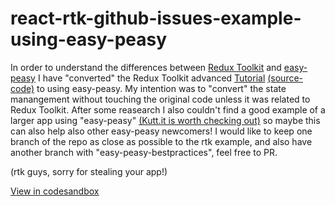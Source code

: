 # react-rtk-github-issues-example-using-easy-peasy

In order to understand the differences between [Redux Toolkit](https://github.com/reduxjs/redux-toolkit) and [easy-peasy](https://github.com/ctrlplusb/easy-peasy) I have "converted" the Redux Toolkit advanced [Tutorial](https://redux-toolkit.js.org/tutorials/advanced-tutorial) [(source-code)](https://github.com/reduxjs/rtk-github-issues-example) to using easy-peasy. My intention was to "convert" the state manangement without touching the original code unless it was related to Redux Toolkit. After some reasearch I also couldn't find a good example of a larger app using "easy-peasy" [(Kutt.it is worth checking out)](https://github.com/thedevs-network/kutt) so maybe this can also help also other easy-peasy newcomers! I would like to keep one branch of the repo as close as possible to the rtk example, and also have another branch with "easy-peasy-bestpractices", feel free to PR.

(rtk guys, sorry for stealing your app!)

[View in codesandbox](https://codesandbox.io/s/github/denu5/react-rtk-github-issues-example-using-easy-peasy)
